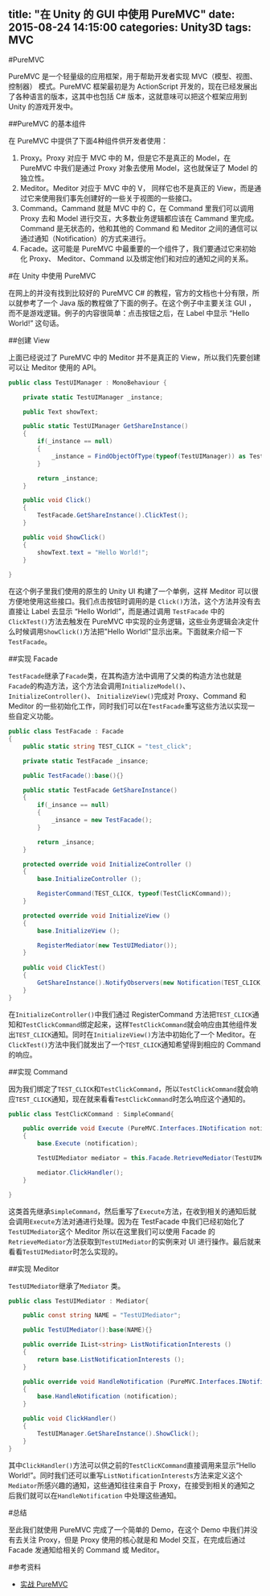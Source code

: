 title: "在 Unity 的 GUI 中使用 PureMVC"
date: 2015-08-24 14:15:00
categories: Unity3D
tags: MVC
---

#PureMVC

PureMVC 是一个轻量级的应用框架，用于帮助开发者实现 MVC（模型、视图、控制器） 模式。PureMVC 框架最初是为 ActionScript 开发的，现在已经发展出了各种语言的版本，这其中也包括 C# 版本，这就意味可以把这个框架应用到 Unity 的游戏开发中。

##PureMVC 的基本组件

在 PureMVC 中提供了下面4种组件供开发者使用：

1. Proxy。Proxy 对应于 MVC 中的 M，但是它不是真正的 Model，在 PureMVC 中我们是通过 Proxy 对象去使用 Model，这也就保证了 Model 的独立性。
2. Meditor。Meditor 对应于 MVC 中的 V， 同样它也不是真正的 View，而是通过它来使用我们事先创建好的一些关于视图的一些接口。
3. Command。Cammand 就是 MVC 中的 C，在 Command 里我们可以调用 Proxy 去和 Model 进行交互，大多数业务逻辑都应该在 Cammand 里完成。Command 是无状态的，他和其他的 Command 和 Meditor 之间的通信可以通过通知（Notification）的方式来进行。
4. Facade。这可能是 PureMVC 中最重要的一个组件了，我们要通过它来初始化 Proxy、 Meditor、Command 以及绑定他们和对应的通知之间的关系。

#在 Unity 中使用 PureMVC

在网上的并没有找到比较好的 PureMVC C# 的教程，官方的文档也十分有限，所以就参考了一个 Java 版的教程做了下面的例子。在这个例子中主要关注 GUI ，而不是游戏逻辑。例子的内容很简单：点击按钮之后，在 Label 中显示 “Hello World!” 这句话。

<!-- more -->

##创建 View

上面已经说过了 PureMVC 中的 Meditor 并不是真正的 View，所以我们先要创建可以让 Meditor 使用的 API。

```cs
public class TestUIManager : MonoBehaviour {

	private static TestUIManager _instance;

	public Text showText;

	public static TestUIManager GetShareInstance()
	{
		if(_instance == null)
		{
			_instance = FindObjectOfType(typeof(TestUIManager)) as TestUIManager;
		}

		return _instance;
	}

	public void Click()
	{
		TestFacade.GetShareInstance().ClickTest();
	}

	public void ShowClick()
	{
		showText.text = "Hello World!";
	}
	
}
```

在这个例子里我们使用的原生的 Unity UI 构建了一个单例，这样 Meditor 可以很方便地使用这些接口。我们点击按钮时调用的是 `Click()`方法，这个方法并没有去直接让 Label 去显示 “Hello World!”，而是通过调用 `TestFacade` 中的`ClickTest()`方法去触发在 PureMVC 中实现的业务逻辑，这些业务逻辑会决定什么时候调用`ShowClick()`方法把"Hello World!"显示出来。下面就来介绍一下`TestFacade`。

##实现 Facade

`TestFacade`继承了`Facade`类，在其构造方法中调用了父类的构造方法也就是`Facade`的构造方法，这个方法会调用`InitializeModel()`、`InitializeController()`、 `InitializeView()`完成对 Proxy、Command 和 Meditor 的一些初始化工作，同时我们可以在`TestFacade`重写这些方法以实现一些自定义功能。

```cs
public class TestFacade : Facade
{
	public static string TEST_CLICK = "test_click";

	private static TestFacade _insance;

	public TestFacade():base(){}

	public static TestFacade GetShareInstance()
	{
		if(_insance == null)
		{
			_insance = new TestFacade();
		}

		return _insance;
	}

	protected override void InitializeController ()
	{
		base.InitializeController ();

		RegisterCommand(TEST_CLICK, typeof(TestClicKCommand));
	}

	protected override void InitializeView ()
	{
		base.InitializeView ();

		RegisterMediator(new TestUIMediator());
	}
	 
	public void ClickTest()
	{
		GetShareInstance().NotifyObservers(new Notification(TEST_CLICK, null, null));
	}
}
```

在`InitializeController()`中我们通过 RegisterCommand 方法把`TEST_CLICK`通知和`TestClickCommand`绑定起来，这样`TestClickCommand`就会响应由其他组件发出`TEST_CLICK`通知。同时在`InitializeView()`方法中初始化了一个 Meditor。在`ClickTest()`方法中我们就发出了一个`TEST_CLICK`通知希望得到相应的 Command 的响应。

##实现 Command

因为我们绑定了`TEST_CLICK`和`TestClickCommand`，所以`TestClickCommand`就会响应`TEST_CLICK`通知，现在就来看看`TestClickCommand`时怎么响应这个通知的。

```cs
public class TestClicKCommand : SimpleCommand{

	public override void Execute (PureMVC.Interfaces.INotification notification)
	{
		base.Execute (notification);

		TestUIMediator mediator = this.Facade.RetrieveMediator(TestUIMediator.NAME) as TestUIMediator;

		mediator.ClickHandler();
	}

}
```

这类首先继承`SimpleCommand`，然后重写了`Execute`方法，在收到相关的通知后就会调用`Execute`方法对通进行处理。因为在 TestFacade 中我们已经初始化了 `TestUIMediator`这个 Meditor 所以在这里我们可以使用 Facade 的`RetrieveMediator`方法获取到`TestUIMediator`的实例来对 UI 进行操作。最后就来看看`TestUIMediator`时怎么实现的。

##实现 Meditor

`TestUIMediator`继承了`Mediator` 类。

```cs
public class TestUIMediator : Mediator{

	public const string NAME = "TestUIMediator";

	public TestUIMediator():base(NAME){}

	public override IList<string> ListNotificationInterests ()
	{
		return base.ListNotificationInterests ();
	}

	public override void HandleNotification (PureMVC.Interfaces.INotification notification)
	{
		base.HandleNotification (notification);
	}

	public void ClickHandler()
	{
		TestUIManager.GetShareInstance().ShowClick();
	}
}
```

其中`ClickHandler()`方法可以供之前的`TestClicKCommand`直接调用来显示“Hello World!”。同时我们还可以重写`ListNotificationInterests`方法来定义这个`Mediator`所感兴趣的通知，这些通知往往来自于 Proxy，在接受到相关的通知之后我们就可以在`HandleNotification` 中处理这些通知。

#总结

至此我们就使用 PureMVC 完成了一个简单的 Demo，在这个 Demo 中我们并没有去关注 Proxy，但是 Proxy 使用的核心就是和 Model 交互，在完成后通过 Facade 发通知给相关的 Command 或 Meditor。

#参考资料

* [实战 PureMVC](http://www.ibm.com/developerworks/cn/java/j-lo-puremvc/)